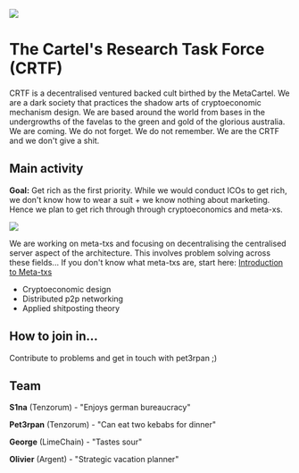 ![](https://i.imgur.com/bIS8zGh.png)

# The Cartel's Research Task Force (CRTF)

CRTF is a decentralised ventured backed cult birthed by the MetaCartel. We are a dark society that practices the shadow arts of cryptoeconomic mechanism design. We are based around the world from bases in the undergrowths of the favelas to the green and gold of the glorious australia. We are coming. We do not forget. We do not remember. We are the CRTF and we don't give a shit.

## Main activity

**Goal:** Get rich as the first priority. While we would conduct ICOs to get rich, we don't know how to wear a suit + we know nothing about marketing. Hence we plan to get rich through through cryptoeconomics and meta-xs.

![](https://i.imgur.com/YZ6a9pm.png)

We are working on meta-txs and focusing on decentralising the centralised server aspect of the architecture. This involves problem solving across these fields... If you don't know what meta-txs are, start here: [Introduction to Meta-txs](https://github.com/Meta-tx/Harbour-MVP/wiki)

- Cryptoeconomic design
- Distributed p2p networking
- Applied shitposting theory 

## How to join in...

Contribute to problems and get in touch with pet3rpan ;)

## Team

**S1na** (Tenzorum) - "Enjoys german bureaucracy"

**Pet3rpan** (Tenzorum) - "Can eat two kebabs for dinner"

**George** (LimeChain) - "Tastes sour"

**Olivier** (Argent) - "Strategic vacation planner"
